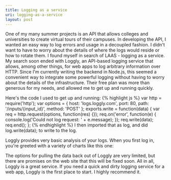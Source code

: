 ```yaml
---
title: Logging as a service
uri: logging-as-a-service
layout: post
---
```

One of my many summer projects is an API that allows colleges and universities to create virtual tours of their campuses. In developing the API, I wanted an easy way to log errors and usage in a decoupled fashion. I didn't want to have to worry about the details of where the logs would reside or how to rotate them. I found myself in search of LAAS - logging as a service. My search soon ended with Loggly, an API-based logging service that allows, among other things, for web apps to log arbitrary information over HTTP. Since I'm currently writing the backend in Node.js, this seemed a convenient way to integrate some powerful logging without having to worry about the details of the infrastructure. Their free plan was more than generous for my needs, and allowed me to get up and running quickly.<!--more-->

Here's the code I used to get up and running:
{% highlight js %}
    var http = require('http');
    var options = {
        host: 'logs.loggly.com',
        port: 80,
        path: '/inputs/{input_id}',
        method: 'POST'
    };
    exports.write = function(data) {
        var req = http.request(options, function(res) {});
        req.on('error', function(e) {
            console.log('Could not log request: ' + e.message);
        });
        req.write(data);
        req.end();
    };
{% endhighlight %}
I then imported that as log, and did log.write(data); to write to the log.

Loggly provides very basic analysis of your logs. When you first log in, you're greeted with a variety of charts like this one:

The options for pulling the data back out of Loggly are very limited, but there are promises on the web site that this will be fixed soon. All in all, Loggly is a great service. If you need a quick and dirty logging service for a web app, Loggly is the first place to start. I highly recommend it.